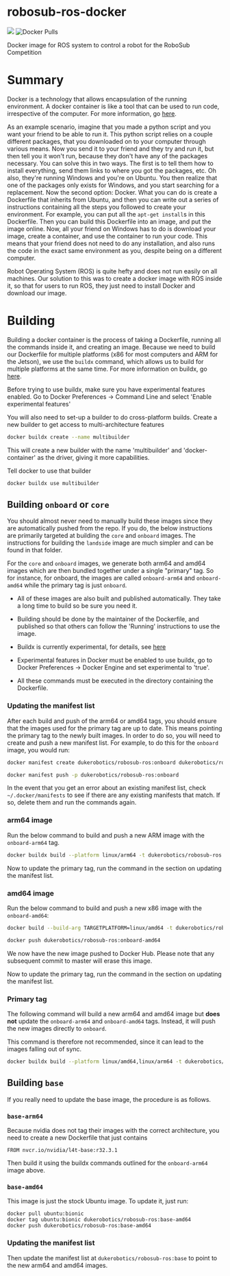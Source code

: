 # robosub-ros-docker
![](https://github.com/dukerobotics/robosub-ros-docker/workflows/build/badge.svg)
![Docker Pulls](https://img.shields.io/docker/pulls/dukerobotics/robosub-ros)

Docker image for ROS system to control a robot for the RoboSub Competition

# Summary
Docker is a technology that allows encapsulation of the running environment. A docker container is like a tool that can be used to run code, irrespective of the computer. For more information, go [here](https://www.docker.com/resources/what-container).

As an example scenario, imagine that you made a python script and you want your friend to be able to run it. This python script relies on a couple different packages, that you downloaded on to your computer through various means. Now you send it to your friend and they try and run it, but then tell you it won't run, because they don't have any of the packages necessary. You can solve this in two ways. The first is to tell them how to install everything, send them links to where you got the packages, etc. Oh also, they're running Windows and you're on Ubuntu. You then realize that one of the packages only exists for Windows, and you start searching for a replacement. Now the second option: Docker. What you can do is create a Dockerfile that inherits from Ubuntu, and then you can write out a series of instructions containing all the steps you followed to create your environment. For example, you can put all the `apt-get install`s in this Dockerfile. Then you can build this Dockerfile into an image, and put the image online. Now, all your friend on Windows has to do is download your image, create a container, and use the container to run your code. This means that your friend does not need to do any installation, and also runs the code in the exact same environment as you, despite being on a different computer.

Robot Operating System (ROS) is quite hefty and does not run easily on all machines. Our solution to this was to create a docker image with ROS inside it, so that for users to run ROS, they just need to install Docker and download our image.

# Building
Building a docker container is the process of taking a Dockerfile, running all the commands inside it, and creating an image. Because we need to build our Dockerfile for multiple platforms (x86 for most computers and ARM for the Jetson), we use the `buildx` command, which allows us to build for multiple platforms at the same time. For more information on buildx, go [here](https://docs.docker.com/buildx/working-with-buildx/).

Before trying to use buildx, make sure you have experimental features enabled. Go to Docker Preferences -> Command Line and select 'Enable experimental features'

You will also need to set-up a builder to do cross-platform builds. Create a new builder to get access to multi-architecture features
```bash
docker buildx create --name multibuilder
```
This will create a new builder with the name 'multibuilder' and 'docker-container' as the driver, giving it more capabilities.

Tell docker to use that builder
```bash
docker buildx use multibuilder
```

## Building `onboard` or `core`

You should almost never need to manually build these images since they are automatically pushed from the repo. If you do, the below instructions are primarily targeted at building the `core` and `onboard` images. The instructions for building the `landside` image are much simpler and can be found in that folder.

For the `core` and `onboard` images, we generate both arm64 and amd64 images which are then bundled together under a single "primary" tag. So for instance, for onboard, the images are called `onboard-arm64` and `onboard-amd64` while the primary tag is just `onboard`.

- All of these images are also built and published automatically. They take a long time to build so be sure you need it.

- Building should be done by the maintainer of the Dockerfile, and published so that others can follow the 'Running' instructions to use the image.

- Buildx is currently experimental, for details, see [here](https://docs.docker.com/buildx/working-with-buildx/)

- Experimental features in Docker must be enabled to use buildx, go to Docker Preferences -> Docker Engine and set experimental to 'true'.

- All these commands must be executed in the directory containing the Dockerfile.

### Updating the manifest list
After each build and push of the arm64 or amd64 tags, you should ensure that the images used for the primary tag are up to date. This means pointing the primary tag to the newly built images. In order to do so, you will need to create and push a new manifest list. For example, to do this for the `onboard` image, you would run:

```bash
docker manifest create dukerobotics/robosub-ros:onboard dukerobotics/robosub-ros:onboard-arm64 dukerobotics/robosub-ros:onboard-amd64

docker manifest push -p dukerobotics/robosub-ros:onboard
```

In the event that you get an error about an existing manifest list, check `~/.docker/manifests` to see if there are any existing manifests
that match. If so, delete them and run the commands again.
### arm64 image
Run the below command to build and push a new ARM image with the `onboard-arm64` tag. 

```bash
docker buildx build --platform linux/arm64 -t dukerobotics/robosub-ros:onboard-arm64 --push .
```

Now to update the primary tag, run the command in the section on updating the manifest list.

### amd64 image
Run the below command to build and push a new x86 image with the `onboard-amd64`:

```bash
docker build --build-arg TARGETPLATFORM=linux/amd64 -t dukerobotics/robosub-ros:onboard-amd64 .

docker push dukerobotics/robosub-ros:onboard-amd64
```

We now have the new image pushed to Docker Hub. Please note that any subsequent commit to master will erase this image.

Now to update the primary tag, run the command in the section on updating the manifest list.

### Primary tag
The following command will build a new arm64 and amd64 image but **does not** update the `onboard-arm64` and `onboard-amd64` tags. Instead, it will push the new images directly to `onboard`.

This command is therefore not recommended, since it can lead to the images falling out of sync.

```bash
docker buildx build --platform linux/amd64,linux/arm64 -t dukerobotics/robosub-ros:onboard --push .
```

## Building `base`
If you really need to update the base image, the procedure is as follows.

### `base-arm64`
Because nvidia does not tag their images with the correct architecture, you need to create a new Dockerfile that just contains 

```
FROM nvcr.io/nvidia/l4t-base:r32.3.1
```

Then build it using the buildx commands outlined for the `onboard-arm64` image above.

### `base-amd64`
This image is just the stock Ubuntu image. To update it, just run:

```
docker pull ubuntu:bionic
docker tag ubuntu:bionic dukerobotics/robosub-ros:base-amd64
docker push dukerobotics/robosub-ros:base-amd64
```

### Updating the manifest list
Then update the manifest list at `dukerobotics/robosub-ros:base` to point to the new arm64 and amd64 images.
